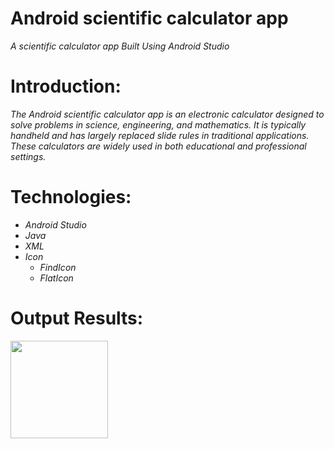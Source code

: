 # Android scientific calculator app
*A scientific calculator app Built Using Android Studio* 

# Introduction:
*The Android scientific calculator app is an electronic calculator designed to solve problems in science, engineering, and mathematics. It is typically handheld and has largely replaced slide rules in traditional applications. These calculators are widely used in both educational and professional settings.*

                                                                  
# Technologies: 

* *Android Studio*
* *Java*
* *XML*
* *Icon*
  * *FindIcon*
  * *FlatIcon*

# Output Results:

<div align="left">
  <img width="156" src="https://github.com/Ruhul12/Scientific-Calculator/blob/main/img/design-3.png">
</div>


 
